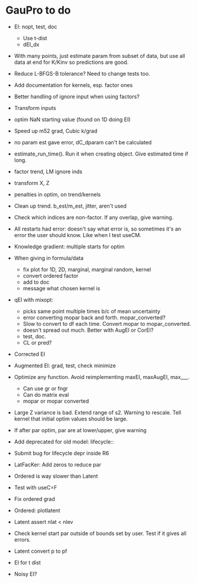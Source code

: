 # GauPro to do

* EI: nopt, test, doc
  * Use t-dist
  * dEI_dx

* With many points, just estimate param from subset of data, but use all data
at end for K/Kinv so predictions are good.

* Reduce L-BFGS-B tolerance? Need to change tests too.

* Add documentation for kernels, esp. factor ones

* Better handling of ignore input when using factors?

* Transform inputs

* optim NaN starting value (found on 1D doing EI)

* Speed up m52 grad, Cubic k/grad

* no param est gave error, dC_dparam can't be calculated

* estimate_run_time(). Run it when creating object. Give estimated time if long.

* factor trend, LM ignore inds

* transform X, Z

* penalties in optim, on trend/kernels

* Clean up trend. b_est/m_est, jitter, aren't used

* Check which indices are non-factor. If any overlap, give warning.

* All restarts had error: doesn't say what error is, so sometimes it's
an error the user should know. Like when I test useCM.

* Knowledge gradient: multiple starts for optim

* When giving in formula/data
  * fix plot for 1D, 2D, marginal, marginal random, kernel
  * convert ordered factor
  * add to doc
  * message what chosen kernel is

* qEI with mixopt:
    * picks same point multiple times b/c of mean uncertainty
    * error converting mopar back and forth. mopar_converted?
    * Slow to convert to df each time. Convert mopar to mopar_converted.
    * doesn't spread out much. Better with AugEI or CorEI?
    * test, doc.
    * CL or pred?

* Corrected EI

* Augmented EI: grad, test, check minimize

* Optimize any function. Avoid reimplementing maxEI, maxAugEI, max___.
  * Can use gr or fngr
  * Can do matrix eval
  * mopar or mopar converted

* Large Z variance is bad. Extend range of s2. Warning to rescale. Tell kernel
that initial optim values should be large.

* If after par optim, par are at lower/upper, give warning

* Add deprecated for old model: lifecycle::

* Submit bug for lifecycle depr inside R6

* LatFacKer: Add zeros to reduce par

* Ordered is way slower than Latent

* Test with useC=F

* Fix ordered grad

* Ordered: plotlatent

* Latent assert nlat < nlev

* Check kernel start par outside of bounds set by user. Test if it gives all errors.

* Latent convert p to pf

* EI for t dist

* Noisy EI?
